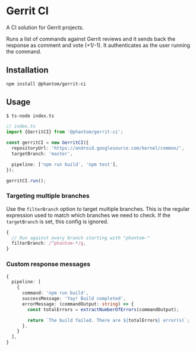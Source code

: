# Gerrit CI
A CI solution for Gerrit projects.

Runs a list of commands against Gerrit reviews and it sends back the response as comment and vote (+1/-1). It authenticates as the user running the command.

## Installation
```
npm install @phantom/gerrit-ci
```

## Usage
```bash
$ ts-node index.ts
```
```typescript
// index.ts
import {GerritCI} from '@phantom/gerrit-ci';

const gerritCI = new GerritCI({
  repositoryUrl: 'https://android.googlesource.com/kernel/common/',
  targetBranch: 'master',

  pipeline: ['npm run build', 'npm test'],
});

gerritCI.run();
```

### Targeting multiple branches
Use the `filterBranch` option to target multiple branches. This is the regular
expression used to match which branches we need to check. If the `targetBranch` is set, this config is ignored.

```typescript
{
  // Run against every branch starting with "phantom-"
  filterBranch: /^phantom-*/g,
}
```

### Custom response messages

```typescript
{
  pipeline: [
    {
      command: 'npm run build',
      successMessage: 'Yay! Build completed',
      errorMessage: (commandOutput: string) => {
        const totalErrors = extractNumberOfErrors(commandOutput);

        return `The build failed. There are ${totalErrors} error(s)`;
      },
    }
  ],
}
```

